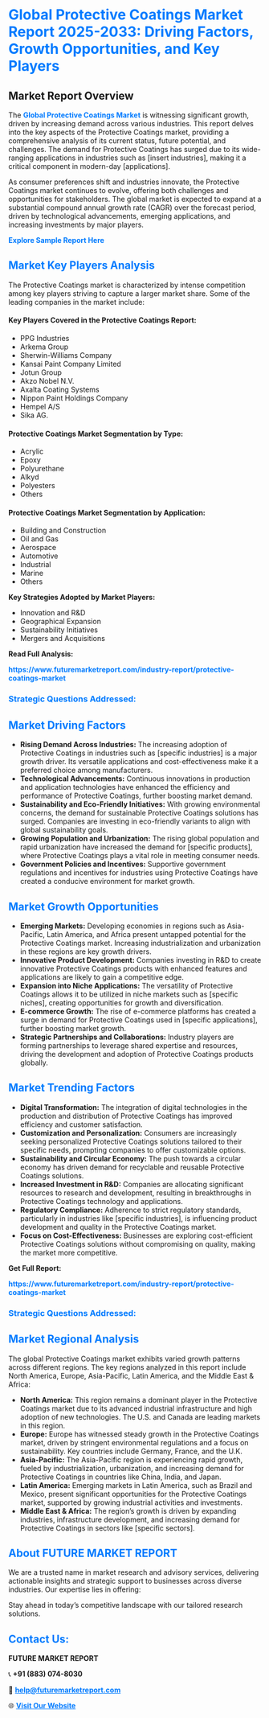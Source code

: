 <h1 style="color: #007BFF;">Global Protective Coatings Market Report 2025-2033: Driving Factors, Growth Opportunities, and Key Players</h1>

<section id="overview">
<h2>Market Report Overview</h2>
<p>The <a href="https://www.futuremarketreport.com/industry-report/protective-coatings-market" style="color: #007BFF; text-decoration: none;"><strong>Global Protective Coatings Market</strong></a> is witnessing significant growth, driven by increasing demand across various industries. This report delves into the key aspects of the Protective Coatings market, providing a comprehensive analysis of its current status, future potential, and challenges. The demand for Protective Coatings has surged due to its wide-ranging applications in industries such as [insert industries], making it a critical component in modern-day [applications].</p>
<p>As consumer preferences shift and industries innovate, the Protective Coatings market continues to evolve, offering both challenges and opportunities for stakeholders. The global market is expected to expand at a substantial compound annual growth rate (CAGR) over the forecast period, driven by technological advancements, emerging applications, and increasing investments by major players.</p>
</section>

<section id="overview">
<p><a href="https://www.futuremarketreport.com/request-sample/reportId=91850" style="color: #007BFF; text-decoration: none;"><strong>Explore Sample Report Here</strong></a></p>
</section>

<section id="key-players">
<h2 style="color: #007BFF;">Market Key Players Analysis</h2>
<p>The Protective Coatings market is characterized by intense competition among key players striving to capture a larger market share. Some of the leading companies in the market include:</p>
<h4>Key Players Covered in the Protective Coatings Report:</h4>
<ul><li>PPG Industries</li><li>Arkema Group</li><li>Sherwin-Williams Company</li><li>Kansai Paint Company Limited</li><li>Jotun Group</li><li>Akzo Nobel N.V.</li><li>Axalta Coating Systems</li><li>Nippon Paint Holdings Company</li><li>Hempel A/S</li><li>Sika AG.</li></ul>
<h4>Protective Coatings Market Segmentation by Type:</h4>
<ul><li>Acrylic</li><li>Epoxy</li><li>Polyurethane</li><li>Alkyd</li><li>Polyesters</li><li>Others</li></ul>

<h4>Protective Coatings Market Segmentation by Application:</h4>
<ul><li>Building and Construction</li><li>Oil and Gas</li><li>Aerospace</li><li>Automotive</li><li>Industrial</li><li>Marine</li><li>Others</li></ul>
<p><strong>Key Strategies Adopted by Market Players:</strong></p>
<ul>
<li>Innovation and R&D</li>
<li>Geographical Expansion</li>
<li>Sustainability Initiatives</li>
<li>Mergers and Acquisitions</li>
</ul>
</section>

<section>
<p><strong>Read Full Analysis: </strong></p><a href="https://www.futuremarketreport.com/industry-report/protective-coatings-market" style="color: #007BFF; text-decoration: none;"><strong>https://www.futuremarketreport.com/industry-report/protective-coatings-market</strong></a>
<h3 style="color: #007BFF;">Strategic Questions Addressed:</h3>
</section>

<section id="driving-factors">
<h2 style="color: #007BFF;">Market Driving Factors</h2>
<ul>
<li><strong>Rising Demand Across Industries:</strong> The increasing adoption of Protective Coatings in industries such as [specific industries] is a major growth driver. Its versatile applications and cost-effectiveness make it a preferred choice among manufacturers.</li>
<li><strong>Technological Advancements:</strong> Continuous innovations in production and application technologies have enhanced the efficiency and performance of Protective Coatings, further boosting market demand.</li>
<li><strong>Sustainability and Eco-Friendly Initiatives:</strong> With growing environmental concerns, the demand for sustainable Protective Coatings solutions has surged. Companies are investing in eco-friendly variants to align with global sustainability goals.</li>
<li><strong>Growing Population and Urbanization:</strong> The rising global population and rapid urbanization have increased the demand for [specific products], where Protective Coatings plays a vital role in meeting consumer needs.</li>
<li><strong>Government Policies and Incentives:</strong> Supportive government regulations and incentives for industries using Protective Coatings have created a conducive environment for market growth.</li>
</ul>
</section>

<section id="growth-opportunities">
<h2 style="color: #007BFF;">Market Growth Opportunities</h2>
<ul>
<li><strong>Emerging Markets:</strong> Developing economies in regions such as Asia-Pacific, Latin America, and Africa present untapped potential for the Protective Coatings market. Increasing industrialization and urbanization in these regions are key growth drivers.</li>
<li><strong>Innovative Product Development:</strong> Companies investing in R&D to create innovative Protective Coatings products with enhanced features and applications are likely to gain a competitive edge.</li>
<li><strong>Expansion into Niche Applications:</strong> The versatility of Protective Coatings allows it to be utilized in niche markets such as [specific niches], creating opportunities for growth and diversification.</li>
<li><strong>E-commerce Growth:</strong> The rise of e-commerce platforms has created a surge in demand for Protective Coatings used in [specific applications], further boosting market growth.</li>
<li><strong>Strategic Partnerships and Collaborations:</strong> Industry players are forming partnerships to leverage shared expertise and resources, driving the development and adoption of Protective Coatings products globally.</li>
</ul>
</section>

<section id="trending-factors">
<h2 style="color: #007BFF;">Market Trending Factors</h2>
<ul>
<li><strong>Digital Transformation:</strong> The integration of digital technologies in the production and distribution of Protective Coatings has improved efficiency and customer satisfaction.</li>
<li><strong>Customization and Personalization:</strong> Consumers are increasingly seeking personalized Protective Coatings solutions tailored to their specific needs, prompting companies to offer customizable options.</li>
<li><strong>Sustainability and Circular Economy:</strong> The push towards a circular economy has driven demand for recyclable and reusable Protective Coatings solutions.</li>
<li><strong>Increased Investment in R&D:</strong> Companies are allocating significant resources to research and development, resulting in breakthroughs in Protective Coatings technology and applications.</li>
<li><strong>Regulatory Compliance:</strong> Adherence to strict regulatory standards, particularly in industries like [specific industries], is influencing product development and quality in the Protective Coatings market.</li>
<li><strong>Focus on Cost-Effectiveness:</strong> Businesses are exploring cost-efficient Protective Coatings solutions without compromising on quality, making the market more competitive.</li>
</ul>
</section>

<section>
<p><strong>Get Full Report: </strong></p><a href="https://www.futuremarketreport.com/industry-report/protective-coatings-market" style="color: #007BFF; text-decoration: none;"><strong>https://www.futuremarketreport.com/industry-report/protective-coatings-market</strong></a>
<h3 style="color: #007BFF;">Strategic Questions Addressed:</h3>
</section>


<section id="regional-analysis">
<h2 style="color: #007BFF;">Market Regional Analysis</h2>
<p>The global Protective Coatings market exhibits varied growth patterns across different regions. The key regions analyzed in this report include North America, Europe, Asia-Pacific, Latin America, and the Middle East & Africa:</p>
<ul>
<li><strong>North America:</strong> This region remains a dominant player in the Protective Coatings market due to its advanced industrial infrastructure and high adoption of new technologies. The U.S. and Canada are leading markets in this region.</li>
<li><strong>Europe:</strong> Europe has witnessed steady growth in the Protective Coatings market, driven by stringent environmental regulations and a focus on sustainability. Key countries include Germany, France, and the U.K.</li>
<li><strong>Asia-Pacific:</strong> The Asia-Pacific region is experiencing rapid growth, fueled by industrialization, urbanization, and increasing demand for Protective Coatings in countries like China, India, and Japan.</li>
<li><strong>Latin America:</strong> Emerging markets in Latin America, such as Brazil and Mexico, present significant opportunities for the Protective Coatings market, supported by growing industrial activities and investments.</li>
<li><strong>Middle East & Africa:</strong> The region’s growth is driven by expanding industries, infrastructure development, and increasing demand for Protective Coatings in sectors like [specific sectors].</li>
</ul>
</section>

<footer>
<h2 style="color: #007BFF;">About FUTURE MARKET REPORT</h2>
<p>We are a trusted name in market research and advisory services, delivering actionable insights and strategic support to businesses across diverse industries. Our expertise lies in offering:</p>

<p>Stay ahead in today’s competitive landscape with our tailored research solutions.</p>

<h2 style="color: #007BFF;">Contact Us:</h2>
<p><strong>FUTURE MARKET REPORT</strong></p>
<p>📞 <strong>+91 (883) 074-8030</strong></p>
<p>📧 <strong><a href="mailto:help@futuremarketreport.com" style="color: #007BFF;">help@futuremarketreport.com</a></strong></p>
<p>🌐 <strong><a href="https://www.futuremarketreport.com/" style="color: #007BFF;">Visit Our Website</a></strong></p>
</footer>